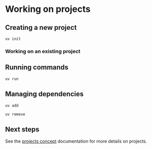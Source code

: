 # Working on projects

## Creating a new project

```
uv init
```

### Working on an existing project

<!-- What makes a project compatible with uv commands? What are my alternatives? -->


## Running commands

```
uv run
```

## Managing dependencies

```
uv add
```

```
uv remove
```

## Next steps

See the [projects concept](../projects.md) documentation for more details on projects.
